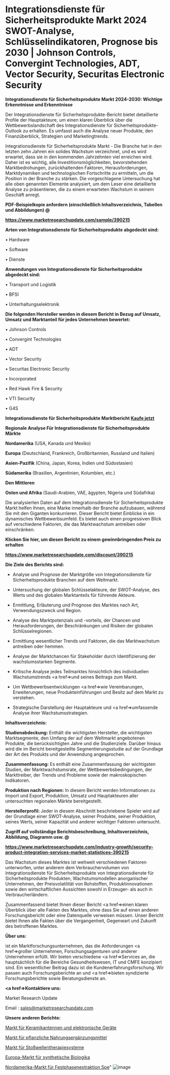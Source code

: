 # Integrationsdienste für Sicherheitsprodukte Markt 2024 SWOT-Analyse, Schlüsselindikatoren, Prognose bis 2030 | Johnson Controls, Convergint Technologies, ADT, Vector Security, Securitas Electronic Security

<strong>Integrationsdienste für Sicherheitsprodukte Markt 2024-2030: Wichtige Erkenntnisse und Erkenntnisse</strong>

Der Integrationsdienste für Sicherheitsprodukte-Bericht bietet detaillierte Profile der Hauptakteure, um einen klaren Überblick über die Wettbewerbslandschaft des Integrationsdienste für Sicherheitsprodukte-Outlook zu erhalten. Es umfasst auch die Analyse neuer Produkte, den Finanzüberblick, Strategien und Marketingtrends.

Integrationsdienste für Sicherheitsprodukte Markt - Die Branche hat in den letzten zehn Jahren ein solides Wachstum verzeichnet, und es wird erwartet, dass sie in den kommenden Jahrzehnten viel erreichen wird. Daher ist es wichtig, alle Investitionsmöglichkeiten, bevorstehenden Marktbedrohungen, zurückhaltenden Faktoren, Herausforderungen, Marktdynamiken und technologischen Fortschritte zu ermitteln, um die Position in der Branche zu stärken. Die vorgeschlagene Untersuchung hat alle oben genannten Elemente analysiert, um dem Leser eine detaillierte Analyse zu präsentieren, die zu einem erwarteten Wachstum in seinem Geschäft anregt.



<strong><b>PDF-Beispielkopie anfordern (einschließlich Inhaltsverzeichnis, Tabellen und Abbildungen) @ </b></strong>

<strong><a href=https://www.marketresearchupdate.com/sample/390215>

<strong>https://www.marketresearchupdate.com/sample/390215</u></a></strong></strong>



<strong>Arten von Integrationsdienste für Sicherheitsprodukte abgedeckt sind:</strong>

• Hardware

• Software

• Dienste



<strong>Anwendungen von Integrationsdienste für Sicherheitsprodukte abgedeckt sind:</strong>

• Transport und Logistik

• BFSI

• Unterhaltungselektronik



<strong>Die folgenden Hersteller werden in diesem Bericht in Bezug auf Umsatz, Umsatz und Marktanteil für jedes Unternehmen bewertet:</strong>

• Johnson Controls

• Convergint Technologies

• ADT

• Vector Security

• Securitas Electronic Security

• Incorporated

• Red Hawk Fire & Security

• VTI Security

• G4S



<strong>Integrationsdienste für Sicherheitsprodukte Marktbericht <a href=https://www.marketresearchupdate.com/buynow/390215>Kaufe jetzt</a></strong>



<strong>Regionale Analyse Für Integrationsdienste für Sicherheitsprodukte Märkte</strong>



<strong>Nordamerika</strong> (USA, Kanada und Mexiko)



<strong>Europa</strong> (Deutschland, Frankreich, Großbritannien, Russland und Italien)



<strong>Asien-Pazifik</strong> (China, Japan, Korea, Indien und Südostasien)



<strong>Südamerika</strong> (Brasilien, Argentinien, Kolumbien, etc.)



<strong>Den Mittleren</strong> 

<strong>Osten und Afrika</strong> (Saudi-Arabien, VAE, ägypten, Nigeria und Südafrika)

Die analysierten Daten auf dem Integrationsdienste für Sicherheitsprodukte Markt helfen Ihnen, eine Marke innerhalb der Branche aufzubauen, während Sie mit den Giganten konkurrieren. Dieser Bericht bietet Einblicke in ein dynamisches Wettbewerbsumfeld. Es bietet auch einen progressiven Blick auf verschiedene Faktoren, die das Marktwachstum antreiben oder einschränken.



<strong>Klicken Sie hier, um diesen Bericht zu einem gewinnbringenden Preis zu erhalten
</strong>

<strong><a href=https://www.marketresearchupdate.com/discount/390215>https://www.marketresearchupdate.com/discount/390215</b></u></strong></a>



<strong>Die Ziele des Berichts sind:</strong>

- Analyse und Prognose der Marktgröße von Integrationsdienste für Sicherheitsprodukte Branchen auf dem Weltmarkt.

- Untersuchung der globalen Schlüsselakteure, der SWOT-Analyse, des Werts und des globalen Marktanteils für führende Akteure.

- Ermittlung, Erläuterung und Prognose des Marktes nach Art, Verwendungszweck und Region.

- Analyse des Marktpotenzials und -vorteils, der Chancen und Herausforderungen, der Beschränkungen und Risiken der globalen Schlüsselregionen.

- Ermittlung wesentlicher Trends und Faktoren, die das Marktwachstum antreiben oder hemmen.

- Analyse der Marktchancen für Stakeholder durch Identifizierung der wachstumsstarken Segmente.

- Kritische Analyse jedes Teilmarktes hinsichtlich des individuellen Wachstumstrends <a href=>und</a> seines Beitrags zum Markt.

- Um Wettbewerbsentwicklungen <a href=>wie</a> Vereinbarungen, Erweiterungen, neue Produkteinführungen und Besitz auf dem Markt zu verstehen.

- Strategische Darstellung der Hauptakteure und <a href=>umfas</a>sende Analyse ihrer Wachstumsstrategien.



<strong>Inhaltsverzeichnis:</strong>



<strong>Studienabdeckung:</strong> Enthält die wichtigsten Hersteller, die wichtigsten Marktsegmente, den Umfang der auf dem Weltmarkt angebotenen Produkte, die berücksichtigten Jahre und die Studienziele. Darüber hinaus wird die im Bericht bereitgestellte Segmentierungsstudie auf der Grundlage der Art des Produkts und der Anwendung angesprochen.



<strong>Zusammenfassung:</strong> Es enthält eine Zusammenfassung der wichtigsten Studien, der Marktwachstumsrate, der Wettbewerbsbedingungen, der Markttreiber, der Trends und Probleme sowie der makroskopischen Indikatoren.



<strong>Produktion nach Regionen:</strong> In diesem Bericht werden Informationen zu Import und Export, Produktion, Umsatz und Hauptakteuren aller untersuchten regionalen Märkte bereitgestellt.



<strong>Herstellerprofil:</strong> Jeder in diesem Abschnitt beschriebene Spieler wird auf der Grundlage einer SWOT-Analyse, seiner Produkte, seiner Produktion, seines Werts, seiner Kapazität und anderer wichtiger Faktoren untersucht.



<strong><b>Zugriff auf vollständige Berichtsbeschreibung, Inhaltsverzeichnis, Abbildung, Diagramm usw. @ </b></strong>

<strong><a href=https://www.marketresearchupdate.com/industry-growth/security-product-integration-services-market-statistices-390215>https://www.marketresearchupdate.com/industry-growth/security-product-integration-services-market-statistices-390215</a></strong>

Das Wachstum dieses Marktes ist weltweit verschiedenen Faktoren unterworfen, unter anderem dem Verbrauchervolumen von Integrationsdienste für Sicherheitsprodukte von Integrationsdienste für Sicherheitsprodukte Produkten, Wachstumsmodellen anorganischer Unternehmen, der Preisvolatilität von Rohstoffen, Produktinnovationen sowie den wirtschaftlichen Aussichten sowohl in Erzeuger- als auch in Verbraucherländern.

Zusammenfassend bietet Ihnen dieser Bericht <a href=>einen</a> klaren Überblick über alle Fakten des Marktes, ohne dass Sie auf einen anderen Forschungsbericht oder eine Datenquelle verweisen müssen. Unser Bericht bietet Ihnen alle Fakten über die Vergangenheit, Gegenwart und Zukunft des betroffenen Marktes.



<strong>Über uns:</strong>

 ist ein Marktforschungsunternehmen, das die Anforderungen <a href=>großer</a> Unternehmen, Forschungsagenturen und anderer Unternehmen erfüllt. Wir bieten verschiedene <a href=>Services</a> an, die hauptsächlich für die Bereiche Gesundheitswesen, IT und CMFE konzipiert sind. Ein wesentlicher Beitrag dazu ist die Kundenerfahrungsforschung. Wir passen auch Forschungsberichte an und <a href=>bieten</a> syndizierte Forschungsberichte sowie Beratungsdienste an.



<strong><a href=>Kontaktiere uns:</a></strong>

Market Research Update

Email : sales@marketresearchupdate.com



<strong>Unsere anderen Berichte:</strong>

<a href=https://www.linkedin.com/pulse/ceramic-antennas-electronic-devices-market-202->Markt für Keramikantennen und elektronische Geräte</a>

<a href=https://www.linkedin.com/pulse/herbal-nutritional-supplements-market-size-emerging>Markt für pflanzliche Nahrungsergänzungsmittel</a>

<a href=https://www.linkedin.com/pulse/shockwave-therapy-system-market-outlooks-2023>Markt für Stoßwellentherapiesysteme</a>

<a href=https://www.linkedin.com/pulse/europe-synthetic-biolog-market-2023-pointing>Europa-Markt für synthetische Biologika</a>

<a href=https://www.linkedin.com/pulse/north-america-solid-phase-extraction-spe-market-2030-see>Nordamerika-Markt für Festphasenextraktion Spe</a>"
![image](https://github.com/Gayatrikarjule/Market-Analysis-361/assets/97346546/14d4b55e-b55e-4c00-be78-c05df222df35)
